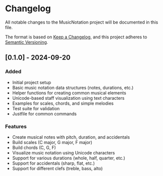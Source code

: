 # Changelog

All notable changes to the MusicNotation project will be documented in this file.

The format is based on [Keep a Changelog](https://keepachangelog.com/en/1.0.0/),
and this project adheres to [Semantic Versioning](https://semver.org/spec/v2.0.0.html).

## [0.1.0] - 2024-09-20

### Added
- Initial project setup
- Basic music notation data structures (notes, durations, etc.)
- Helper functions for creating common musical elements
- Unicode-based staff visualization using text characters
- Examples for scales, chords, and simple melodies
- Test suite for validation
- Justfile for common commands

### Features
- Create musical notes with pitch, duration, and accidentals
- Build scales (C major, G major, F major)
- Build chords (C, G, F)
- Visualize music notation using Unicode characters
- Support for various durations (whole, half, quarter, etc.)
- Support for accidentals (sharp, flat, etc.)
- Support for different clefs (treble, bass, alto) 